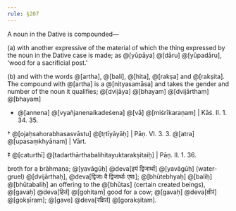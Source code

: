 ```yaml
---
rule: §207
---
```


A noun in the Dative is compounded—

(a) with another expressive of the material of which the thing expressed by the noun in the Dative case is made; as @[yūpāya] @[dāru] @[yūpadāru], 'wood for a sacrificial post.'

(b) and with the words @[artha], @[bali], @[hita], @[rakṣa] and @[rakṣita]. The compound with @[artha] is a @[nityasamāsa] and takes the gender and number of the noun it qualifies; @[dvijāya] @[bhayam] @[dvijārthaṃ] @[bhayam]

- @[annena] @[vyañjanenaikadeśena] @[vā] @[miśrīkaraṇam] | Kāś. II. 1. 34. 35.

† @[ojaḥsahorabhasasvāstu] @[tṛtīyāyāḥ] | Pāṇ. VI. 3. 3. @[atra] @[upasaṃkhyānam] | Vārt.

‡ @[caturthī] @[tadarthārthabalihitayuktarakṣitaiḥ] | Pāṇ. II. 1. 36.

broth for a brāhmaṇa; @[yavāgūḥ] @deva[इयं द्विजार्था] @[yavāgūḥ] (water-gruel) @[dvijārthaḥ], @deva[द्विजाः वै द्विजार्थाः एषाः]; @[bhūtebhyaḥ] @[baliḥ] @[bhūtabaliḥ] an offering to the @[bhūtas] (certain created beings), @[gavaḥ] @deva[हितं] @[gohitam] good for a cow; @[gavaḥ] @deva[क्षीरं] @[gokṣīram]; @[gave] @deva[रक्षितं] @[gorakṣitam].